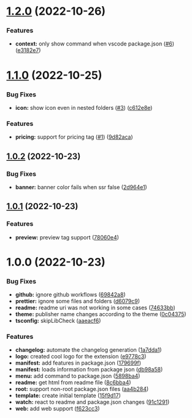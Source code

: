 # [1.2.0](https://github.com/robertohuertasm/vscode-marketplace-preview/compare/v1.1.0...v1.2.0) (2022-10-26)

### Features

* **context:** only show command when vscode package.json ([#6](https://github.com/robertohuertasm/vscode-marketplace-preview/issues/6)) ([e3182e7](https://github.com/robertohuertasm/vscode-marketplace-preview/commit/e3182e750aaac3740be4cac901de57f16a983e12))

# [1.1.0](https://github.com/robertohuertasm/vscode-marketplace-preview/compare/v1.0.2...v1.1.0) (2022-10-25)

### Bug Fixes

* **icon:** show icon even in nested folders ([#3](https://github.com/robertohuertasm/vscode-marketplace-preview/issues/3)) ([c612e8e](https://github.com/robertohuertasm/vscode-marketplace-preview/commit/c612e8e836a7998ce7b9a998b88b80ad46b65dce))

### Features

* **pricing:** support for pricing tag ([#1](https://github.com/robertohuertasm/vscode-marketplace-preview/issues/1)) ([9d82aca](https://github.com/robertohuertasm/vscode-marketplace-preview/commit/9d82aca636e626843495cfce20d0a8d99b138c4d))

## [1.0.2](https://github.com/robertohuertasm/vscode-marketplace-preview/compare/v1.0.1...v1.0.2) (2022-10-23)

### Bug Fixes

* **banner:** banner color fails when ssr false ([2d964e1](https://github.com/robertohuertasm/vscode-marketplace-preview/commit/2d964e1f34876061cb9ba0f7e3763f9132a128b0))

## [1.0.1](https://github.com/robertohuertasm/vscode-marketplace-preview/compare/v1.0.0...v1.0.1) (2022-10-23)

### Features

* **preview:** preview tag support ([78060e4](https://github.com/robertohuertasm/vscode-marketplace-preview/commit/78060e466f0d64b4893cd497bbe9c94c80cfb707))

# 1.0.0 (2022-10-23)

### Bug Fixes

* **github:** ignore github workflows ([69842a8](https://github.com/robertohuertasm/vscode-marketplace-preview/commit/69842a83d8a8adb97cc43bbc08e18c1cd0f8e1e3))
* **prettier:** ignore some files and folders ([d6079c9](https://github.com/robertohuertasm/vscode-marketplace-preview/commit/d6079c9cfb095b4db3913931f5fbb3e6bc7ef108))
* **readme:** readme uri was not working in some cases ([74633bb](https://github.com/robertohuertasm/vscode-marketplace-preview/commit/74633bb1d1c54c7131fbe4772491ede422f88991))
* **theme:** publisher name changes according to the theme ([0c04375](https://github.com/robertohuertasm/vscode-marketplace-preview/commit/0c04375ea45cabfe6b3bbc5b5f4aac89aa27d4d6))
* **tsconfig:** skipLibCheck ([aaeacf6](https://github.com/robertohuertasm/vscode-marketplace-preview/commit/aaeacf613a3b809d933ecf86aecf8fc1d068974b))

### Features

* **changelog:** automate the changelog generation ([1a7dda1](https://github.com/robertohuertasm/vscode-marketplace-preview/commit/1a7dda1dc47c1b90f46824b242219e2c858b1960))
* **logo:** created cool logo for the extension ([e9778c3](https://github.com/robertohuertasm/vscode-marketplace-preview/commit/e9778c37b7e9387c4e7bf80cd2652f765f55fdf7))
* **manifest:** add features in package.json ([179699f](https://github.com/robertohuertasm/vscode-marketplace-preview/commit/179699f652fb20fc2ee0f41755b6d20ff496fffa))
* **manifest:** loads information from package json ([db98a58](https://github.com/robertohuertasm/vscode-marketplace-preview/commit/db98a58baa2a04c5b0cd647dc522c3946b3590cf))
* **menu:** add command to package.json ([5898ba4](https://github.com/robertohuertasm/vscode-marketplace-preview/commit/5898ba49b80626941b3ce617792aeb92cba11552))
* **readme:** get html from readme file ([8c6bba4](https://github.com/robertohuertasm/vscode-marketplace-preview/commit/8c6bba443753406d4d65ffb79e1d22d789d327dc))
* **root:** support non-root package.json files ([aa4b284](https://github.com/robertohuertasm/vscode-marketplace-preview/commit/aa4b284f207cf46ce80effaa442e1f649761ecd4))
* **template:** create initial template ([15f9d17](https://github.com/robertohuertasm/vscode-marketplace-preview/commit/15f9d17bfeef7d90f6a4cef6e14a032a73326d46))
* **watch:** react to readme and package.json changes ([91c1291](https://github.com/robertohuertasm/vscode-marketplace-preview/commit/91c1291ca97fa372bf1dcd52f5fa36a2ea2151e0))
* **web:** add web support ([f623cc3](https://github.com/robertohuertasm/vscode-marketplace-preview/commit/f623cc3f6eb86211be5c5c04bcd8cd0322caa004))
